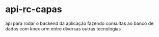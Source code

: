 # api-rc-capas

api para rodar o backend da aplicação fazendo consultas ao banco de dados com knex orm entre diversas outras tecnologias
